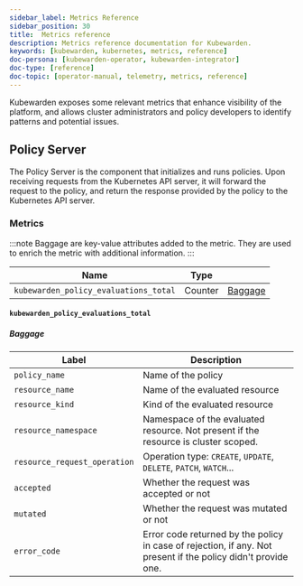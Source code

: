 ```yaml
---
sidebar_label: Metrics Reference
sidebar_position: 30
title:  Metrics reference
description: Metrics reference documentation for Kubewarden.
keywords: [kubewarden, kubernetes, metrics, reference]
doc-persona: [kubewarden-operator, kubewarden-integrator]
doc-type: [reference]
doc-topic: [operator-manual, telemetry, metrics, reference]
---
```


Kubewarden exposes some relevant metrics that enhance visibility of the platform, and allows cluster
administrators and policy developers to identify patterns and potential issues.

## Policy Server

The Policy Server is the component that initializes and runs policies. Upon receiving requests from
the Kubernetes API server, it will forward the request to the policy, and return the response
provided by the policy to the Kubernetes API server.

### Metrics

:::note
Baggage are key-value attributes added to the metric. They are used to enrich the metric
with additional information.
:::

Name | Type | |
--- | --- | ---
`kubewarden_policy_evaluations_total` | Counter | [Baggage](#kubewarden_policy_evaluations_total)

#### `kubewarden_policy_evaluations_total`

##### Baggage

Label | Description
--- | ---
`policy_name` | Name of the policy
`resource_name` | Name of the evaluated resource
`resource_kind` | Kind of the evaluated resource
`resource_namespace` | Namespace of the evaluated resource. Not present if the resource is cluster scoped.
`resource_request_operation` | Operation type: `CREATE`, `UPDATE`, `DELETE`, `PATCH`, `WATCH`...
`accepted` | Whether the request was accepted or not
`mutated` | Whether the request was mutated or not
`error_code` | Error code returned by the policy in case of rejection, if any. Not present if the policy didn't provide one.
